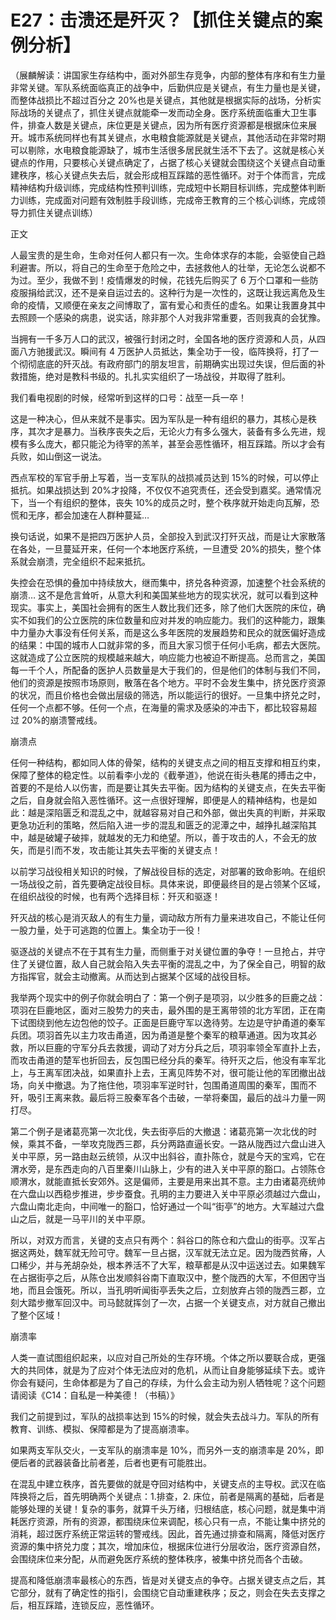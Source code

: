 # E27：击溃还是歼灭？【抓住关键点的案例分析】

（展麟解读：讲国家生存结构中，面对外部生存竞争，内部的整体有序和有生力量非常关键。军队系统面临真正的战争中，后勤供应是关键点，有生力量也是关键，而整体战损比不超过百分之 20%也是关键点，其他就是根据实际的战场，分析实际战场的关键点了，抓住关键点就能牵一发而动全身。医疗系统面临重大卫生事件，排查人数是关键点，床位更是关键点，因为所有医疗资源都是根据床位来展开。城市系统同样也有其关键点，水电粮食能源就是关键点，其他活动在非常时期可以剔除，水电粮食能源缺了，城市生活很多居民就生活不下去了。这就是核心关键点的作用，只要核心关键点确定了，占据了核心关键就会围绕这个关键点自动重建秩序，核心关键点失去后，就会形成相互踩踏的恶性循环。对于个体而言，完成精神结构升级训练，完成结构性预判训练，完成短中长期目标训练，完成整体判断力训练，完成面对问题有效制胜手段训练，完成帝王教育的三个核心训练，完成领导力抓住关键点训练）

正文

人最宝贵的是生命，生命对任何人都只有一次。生命体求存的本能，会驱使自己趋利避害。所以，将自己的生命至于危险之中，去拯救他人的壮举，无论怎么说都不为过。至少，我做不到！疫情爆发的时候，花钱先后购买了 6 万个口罩和一些防疫服捐给武汉，还不是亲自运过去的。这种行为是一次性的，这既让我远离危及生命的疫情，又顺便在亲友之间博取了，富有爱心和责任的虚名。如果让我置身其中去照顾一个感染的病患，说实话，除非那个人对我非常重要，否则我真的会犹豫。

当拥有一千多万人口的武汉，被强行封闭之时，全国各地的医疗资源和人员，从四面八方驰援武汉。瞬间有 4 万医护人员抵达，集全功于一役，临阵换将，打了一个彻彻底底的歼灭战。有政府部门的朋友坦言，前期确实出现过失误，但后面的补救措施，绝对是教科书级的。扎扎实实组织了一场战役，并取得了胜利。

我们看电视剧的时候，经常听到这样的口号：战至一兵一卒！

这是一种决心，但从来就不是事实。因为军队是一种有组织的暴力，其核心是秩序，其次才是暴力。当秩序丧失之后，无论火力有多么强大，装备有多么先进，规模有多么庞大，都只能沦为待宰的羔羊，甚至会恶性循环，相互踩踏。所以才会有兵败，如山倒这一说法。

西点军校的军官手册上写着，当一支军队的战损减员达到 15%的时候，可以停止抵抗。如果战损达到 20%才投降，不仅仅不追究责任，还会受到嘉奖。通常情况下，当一个有组织的整体，丧失 10%的成员之时，整个秩序就开始走向瓦解，恐慌和无序，都会加速在人群种蔓延…

换句话说，如果不是把四万医护人员，全部投入到武汉打歼灭战，而是让大家散落在各处，一旦蔓延开来，任何一个本地医疗系统，一旦遭受 20%的损失，整个体系就会崩溃，完全组织不起来抵抗。

失控会在恐惧的叠加中持续放大，继而集中，挤兑各种资源，加速整个社会系统的崩溃… 这不是危言耸听，从意大利和美国某些地方的现实状况，就可以看到这种现实。事实上，美国社会拥有的医生人数比我们还多，除了他们大医院的床位，确实不如我们的公立医院的床位数量和应对并发的响应能力。我们的这种能力，跟集中力量办大事没有任何关系，而是这么多年医院的发展趋势和民众的就医偏好造成的结果：中国的城市人口就非常的多，而且大家习惯于任何小毛病，都去大医院。这就造成了公立医院的规模越来越大，响应能力也被迫不断提高。总而言之，美国每一千个人，所配备的医护人员数量是大于我们的，但是他们的体制与我们不同，他们的资源是按照市场原则，散落在各个地方。平时不会发生集中，挤兑医疗资源的状况，而且价格也会做出层级的筛选，所以能运行的很好。一旦集中挤兑之时，任何一个点都不够。任何一个点，在海量的需求及感染的冲击下，都比较容易超过 20%的崩溃警戒线。

崩溃点

任何一种结构，都如同人体的骨架，结构的关键支点之间的相互支撑和相互约束，保障了整体的稳定性。以前看李小龙的《截拳道》，他说在街头巷尾的搏击之中，首要的不是给人以伤害，而是要让其失去平衡。因为结构的关键支点，在失去平衡之后，自身就会陷入恶性循环。这一点很好理解，即便是人的精神结构，也是如此：越是深陷匮乏和混乱之中，就越容易对自己和外部，做出失真的判断，并采取更急功近利的策略，然后陷入进一步的混乱和匮乏的泥潭之中，越挣扎越深陷其中，越是破罐子破摔，就越发的无力和绝望。所以，善于攻击的人，不会无的放矢，而是引而不发，攻击能让其失去平衡的关键支点！

以前学习战役相关知识的时候，了解战役目标的选定，对部署的致命影响。在组织一场战役之前，首先要确定战役目标。具体来说，即便最终目的是占领某个区域，在组织战役的时候，也有两个选择目标：歼灭和驱逐！

歼灭战的核心是消灭敌人的有生力量，调动敌方所有力量来进攻自己，不能让任何一股力量，处于可逃跑的位置上。集全功于一役！

驱逐战的关键点不在于其有生力量，而侧重于对关键位置的争夺！一旦抢占，并守住了关键位置，敌人自己就会陷入失去平衡的混乱之中，为了保全自己，明智的敌方指挥官，就会主动撤离。从而达到占据某个区域的战役目标。

我举两个现实中的例子你就会明白了：第一个例子是项羽，以少胜多的巨鹿之战：项羽在巨鹿地区，面对三股势力的夹击，最外围的是王离带领的北方军团，正在南下试图绕到他左边包他的饺子。正面是巨鹿守军以逸待劳。左边是守护甬道的秦军兵团。项羽首先以主力攻击甬道，因为甬道是整个秦军的粮草通道。因为攻其必救，所以巨鹿的守军分兵去救援，调动了对方分兵之后，项羽率领全军直扑上去，而攻击甬道的楚军也折回去，反包围已经分兵的秦军。待歼灭之后，他没有率军北上，与王离军团决战，如果直扑上去，王离见阵势不对，很可能让他的军团撤出战场，向关中撤退。为了拖住他，项羽率军逆时针，包围甬道周围的秦军，围而不歼，吸引王离来救。最后将三股秦军各个击破，一举将秦国，最后的战斗力量一网打尽。

第二个例子是诸葛亮第一次北伐，失去街亭后的大撤退：诸葛亮第一次北伐的时候，乘其不备，一举攻克陇西三郡，兵分两路直逼长安。一路从陇西过六盘山进入关中平原，另一路由赵云统领，从汉中出斜谷，直扑陈仓，就是今天的宝鸡，它在渭水旁，是东西走向的八百里秦川山脉上，少有的进入关中平原的豁口。占领陈仓顺渭水，就能直抵长安郊外。这是偏师，主要是用来出其不意。主力由诸葛亮统帅在六盘山以西稳步推进，步步蚕食。孔明的主力要进入关中平原必须越过六盘山，六盘山南北走向，中间唯一的豁口，恰好通过一个叫“街亭”的地方。大军越过六盘山之后，就是一马平川的关中平原。

所以，对双方而言，关键的支点只有两个：斜谷口的陈仓和六盘山的街亭。汉军占据这两处，魏军就无险可守。魏军一旦占据，汉军就无法立足。因为陇西贫瘠，人口稀少，并与羌胡杂处，根本养活不了大军，粮草都是从汉中运送过去。如果魏军在占据街亭之后，从陈仓出发顺斜谷南下直取汉中，整个陇西的大军，不但困守当地，而且会饿死。所以，当孔明听闻街亭丢失之后，立刻放弃占领的陇西三郡，立刻大踏步撤军回汉中。司马懿就挥剑了一次，占据一个关键支点，对方就自己撤出了整个区域！

崩溃率

人类一直试图组织起来，以应对自己所处的生存环境。个体之所以要联合成，更强大的共同体，就是为了应对个体无法应对的危机，从而让自身能够延续下去。或许你会有疑问，生命体都是为了自己的存续，为什么会主动为别人牺牲呢？这个问题请阅读《C14：自私是一种美德！（书稿）》

我们之前提到过，军队的战损率达到 15%的时候，就会失去战斗力。军队的所有教育、训练、模拟、保障都是为了提高崩溃率。

如果两支军队交火，一支军队的崩溃率是 10%，而另外一支的崩溃率是 20%，即便后者的武器装备比前者差，后者也更有可能胜出。

在混乱中建立秩序，首先要做的就是夺回对结构中，关键支点的主导权。武汉在临阵换将之后，首先明确两个关键点：1.排查，2\. 床位，前者是隔离的基础，后者是能够处理的关键！复杂的事务，就算千头万绪，归根结底，核心问题，就是集中消耗医疗资源，所有的资源，都围绕床位来调配，核心只有一点，不能让集中挤兑的消耗，超过医疗系统正常运转的警戒线。因此，首先通过排查和隔离，降低对医疗资源的集中挤兑力度；其次，增加床位，根据床位进行分层收治，医疗资源自然，会围绕床位来分配，从而避免医疗系统的整体秩序，被集中挤兑而各个击破。

提高和降低崩溃率最核心的东西，皆是对关键支点的争夺。占据关键支点之后，其它部分，就有了确定性的指引，会围绕它自动重建秩序；反之，则会在失去支撑之后，相互踩踏，连锁反应，恶性循环。